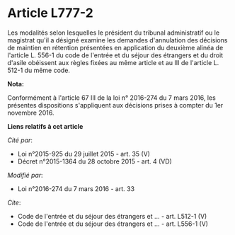 # Article L777-2

Les modalités selon lesquelles le président du tribunal administratif ou le magistrat qu'il a désigné examine les demandes
d'annulation des décisions de maintien en rétention présentées en application du deuxième alinéa de l'article L. 556-1 du
code de l'entrée et du séjour des étrangers et du droit d'asile obéissent aux règles fixées au même article et au III de
l'article L. 512-1 du même code.

**Nota:**

Conformément à l'article 67 III de la loi n° 2016-274 du 7 mars 2016, les présentes dispositions s'appliquent aux décisions
prises à compter du 1er novembre 2016.

**Liens relatifs à cet article**

_Cité par_:

  - Loi n°2015-925 du 29 juillet 2015 - art. 35 (V)
  - Décret n°2015-1364 du 28 octobre 2015 - art. 4 (VD)

_Modifié par_:

  - Loi n°2016-274 du 7 mars 2016 - art. 33

_Cite_:

  - Code de l'entrée et du séjour des étrangers et ... - art. L512-1 (V)
  - Code de l'entrée et du séjour des étrangers et ... - art. L556-1 (V)
